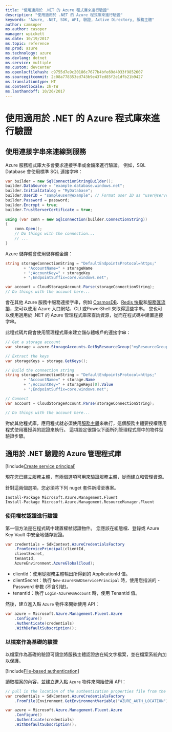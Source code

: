 ```yaml
---
title: "使用適用於 .NET 的 Azure 程式庫來進行驗證"
description: "使用適用於 .NET 的 Azure 程式庫來進行驗證"
keywords: "Azure, .NET, SDK, API, 驗證, Active Directory, 服務主體"
author: camsoper
ms.author: casoper
manager: wpickett
ms.date: 10/19/2017
ms.topic: reference
ms.prod: azure
ms.technology: azure
ms.devlang: dotnet
ms.service: multiple
ms.custom: devcenter
ms.openlocfilehash: c9755d7e9c20186c7677b4bfe69d4033f9852607
ms.sourcegitcommit: 2c08a778353ed743b9e437ed85f2e1dfb21b9427
ms.translationtype: HT
ms.contentlocale: zh-TW
ms.lasthandoff: 10/26/2017
---
```

# <a name="authenticate-with-the-azure-libraries-for-net"></a>使用適用於 .NET 的 Azure 程式庫來進行驗證

## <a name="connect-to-services-with-connection-strings"></a>使用連接字串來連線到服務

Azure 服務程式庫大多會要求連接字串或金鑰來進行驗證。 例如，SQL Database 會使用標準 SQL 連接字串：

```csharp
var builder = new SqlConnectionStringBuilder();
builder.DataSource = "example.database.windows.net";
builder.InitialCatalog = "MyDatabase";
builder.UserID = "sampleuser@example"; // Format user ID as "user@server"
builder.Password = password;
builder.Encrypt = true;
builder.TrustServerCertificate = true;
                
using (var conn = new SqlConnection(builder.ConnectionString))
{
    conn.Open();
    // Do things with the connection...
    // ...
}
```

Azure 儲存體會使用儲存體金鑰：

```csharp
string storageConnectionString = "DefaultEndpointsProtocol=https;"
        + "AccountName=" + storageName
        + ";AccountKey=" + storageKey
        + ";EndpointSuffix=core.windows.net";

var account = CloudStorageAccount.Parse(storageConnectionString);
// Do things with the account here...
```

會在其他 Azure 服務中服務連接字串，例如 [CosmosDB](/azure/documentdb/documentdb-dotnet-application#a-nametoc395637769astep-5-wiring-up-azure-cosmos-db)、[Redis 快取](/azure/redis-cache/cache-dotnet-how-to-use-azure-redis-cache)和[服務匯流排](/azure/service-bus-messaging/service-bus-dotnet-get-started-with-queues)，您可以使用 Azure 入口網站、CLI 或PowerShell 來取得這些字串。  您也可以使用適用於 .NET 的 Azure 管理程式庫來查詢資源，從而在程式碼中建置連接字串。 

此程式碼片段會使用管理程式庫來建立儲存體帳戶的連接字串：

```csharp
// Get a storage account
var storage = azure.StorageAccounts.GetByResourceGroup("myResourceGroup", "myStorageAccount");

// Extract the keys
var storageKeys = storage.GetKeys();

// Build the connection string
string storageConnectionString = "DefaultEndpointsProtocol=https;"
        + "AccountName=" + storage.Name
        + ";AccountKey=" + storageKeys[0].Value
        + ";EndpointSuffix=core.windows.net";

// Connect
var account = CloudStorageAccount.Parse(storageConnectionString);

// Do things with the account here...
```

對於其他程式庫，應用程式就必須使用[服務主體](https://docs.microsoft.com/azure/active-directory/develop/active-directory-application-objects)來執行，這個服務主體要授權應用程式使用獲授與的認證來執行。 這項設定很類似下面所列管理程式庫中的物件型驗證步驟。

## <a name="mgmt-auth"></a>適用於 .NET 驗證的 Azure 管理程式庫

[!include[Create service principal](includes/create-sp.md)]

現在您已建立服務主體，有兩個選項可用來驗證服務主體，從而建立和管理資源。

針對這兩個選項，您必須將下列 nuget 套件新增至專案。

```
Install-Package Microsoft.Azure.Management.Fluent
Install-Package Microsoft.Azure.Management.ResourceManager.Fluent
```

### <a name="authenticate-with-token-credentials"></a>使用權杖認證進行驗證

第一個方法是在程式碼中建置權杖認證物件。  您應該在組態檔、登錄或 Azure Key Vault 中安全地儲存認證。

```csharp
var credentials = SdkContext.AzureCredentialsFactory
    .FromServicePrincipal(clientId,
    clientSecret,
    tenantId, 
    AzureEnvironment.AzureGlobalCloud);
```

- clientId：使用從服務主體輸出所得到的 ApplicationId 值。
- clientSecret：執行 `New-AzureRmADServicePrincipal` 時，使用您指派的 -Password 參數 (不含引號)。
- tenantId：執行 `Login-AzureRmAccount` 時，使用 TenantId 值。

然後，建立進入點 `Azure` 物件來開始使用 API：

```csharp
var azure = Microsoft.Azure.Management.Fluent.Azure
    .Configure()
    .Authenticate(credentials)
    .WithDefaultSubscription();
```

### <a name="mgmt-file"></a>以檔案作為基礎的驗證

以檔案作為基礎的驗證可讓您將服務主體認證放在純文字檔案，並在檔案系統內加以保護。

[!include[File-based authentication](includes/file-based-auth.md)]

讀取檔案的內容，並建立進入點 `Azure` 物件來開始使用 API：

```csharp
// pull in the location of the authentication properties file from the environment 
var credentials = SdkContext.AzureCredentialsFactory
    .FromFile(Environment.GetEnvironmentVariable("AZURE_AUTH_LOCATION"));

var azure = Microsoft.Azure.Management.Fluent.Azure
    .Configure()
    .Authenticate(credentials)
    .WithDefaultSubscription();
```
